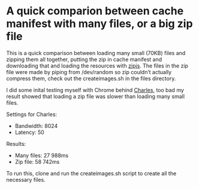 # A quick comparion between cache manifest with many files, or a big zip file

This is a quick comparison between loading many small (70KB) files and zipping them all together, putting the zip in cache manifest and downloading that and loading the resources with [zipjs](http://gildas-lormeau.github.com/zip.js/). The files in the zip file were made by piping from /dev/random so zip couldn’t actually compress them, check out the createimages.sh in the files directory.

I did some inital testing myself with Chrome behind [Charles](http://www.charlesproxy.com/), too bad my result showed that loading a zip file was slower than loading many small files.

Settings for Charles:
* Bandwidth: 8024
* Latency: 50

Results:
* Many files: 27 988ms
* Zip file: 58 742ms

To run this, clone and run the createimages.sh script to create all the necessary files.